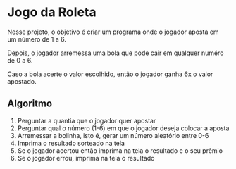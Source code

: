 # Jogo da Roleta

Nesse projeto, o objetivo é criar um programa onde o jogador aposta em um número de 1 a 6. 

Depois, o jogador arremessa uma bola que pode cair em qualquer numéro de 0 a 6. 

Caso a bola acerte o valor escolhido, então o jogador ganha 6x o valor apostado.

## Algoritmo

1. Perguntar a quantia que o jogador quer apostar
2. Perguntar qual o número (1-6) em que o jogador deseja colocar a aposta
3. Arremessar a bolinha, isto é, gerar um número aleatório entre 0-6
4. Imprima o resultado sorteado na tela
5. Se o jogador acertou então imprima na tela o resultado e o seu prêmio
6. Se o jogador errou, imprima na tela o resultado
